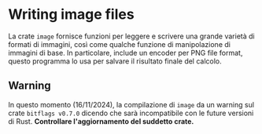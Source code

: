 # Writing image files
La crate `image` fornisce funzioni per leggere e scrivere una grande varietà di formati di immagini,
così come qualche funzione di manipolazione di immagini di base.
In particolare, include un encoder per PNG file format, questo programma lo usa per salvare il risultato
finale del calcolo.

## Warning
In questo momento (16/11/2024), la compilazione di `image` da un warning sul crate `bitflags v0.7.0` 
dicendo che sarà incompatibile con le future versioni di Rust. 
**Controllare l'aggiornamento del suddetto crate.**
